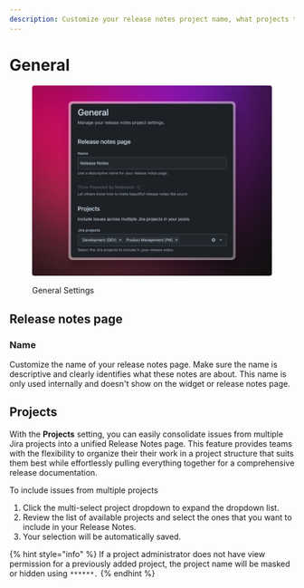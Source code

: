 ```yaml
---
description: Customize your release notes project name, what projects to include and more
---
```


# General

<figure><img src="../../.gitbook/assets/General Settings.png" alt=""><figcaption><p>General Settings</p></figcaption></figure>

## Release notes page

### Name

Customize the name of your release notes page. Make sure the name is descriptive and clearly identifies what these notes are about. This name is only used internally and doesn't show on the widget or release notes page.&#x20;

## Projects

With the **Projects** setting, you can easily consolidate issues from multiple Jira projects into a unified Release Notes page. This feature provides teams with the flexibility to organize their their work in a project structure that suits them best while effortlessly pulling everything together for a comprehensive release documentation.

To include issues from multiple projects&#x20;

1. Click the multi-select project dropdown to expand the dropdown list.
2. Review the list of available projects and select the ones that you want to include in your Release Notes.&#x20;
3. Your selection will be automatically saved.&#x20;

{% hint style="info" %}
If a project administrator does not have view permission for a previously added project, the project name will be masked or hidden using `******.`
{% endhint %}

&#x20;
